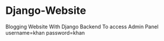 # Django-Website
Blogging Website With Django Backend
To access Admin Panel 
username=khan
password=khan
